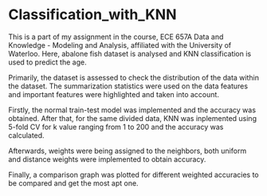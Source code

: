 # Classification_with_KNN
This is a part of my assignment in the course, ECE 657A Data and Knowledge - Modeling and Analysis, affiliated with the University of Waterloo. Here, abalone fish dataset is analysed and KNN classification is used to predict the age.

Primarily, the dataset is assessed to check the distribution of the data within the dataset. The summarization statistics were used on the data features and important features were highlighted and taken into account.

Firstly, the normal train-test model was implemented and the accuracy was obtained.  After that, for the same divided data, KNN was inplemented using 5-fold CV for k value ranging from 1 to 200 and the accuracy was calculated.

Afterwards, weights were being assigned to the neighbors, both uniform and distance weights were implemented to obtain accuracy.

Finally, a comparison graph was plotted for different weighted accuracies to be compared and get the most apt one.
